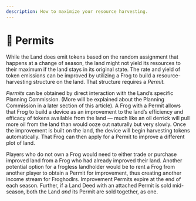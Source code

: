 ```yaml
---
description: How to maximize your resource harvesting.
---
```


# 📄 Permits

While the Land does emit tokens based on the random assignment that happens at a change of season, the land might not yield its resources to their maximum if the land stays in its original state. The rate and yield of token emissions can be improved by utilizing a Frog to build a resource-harvesting structure on the land. That structure requires a _Permit._

_Permits_ can be obtained by direct interaction with the Land’s specific Planning Commission. (More will be explained about the Planning Commission in a later section of this article). A Frog with a Permit allows that Frog to build a device as an improvement to the land’s efficiency and efficacy of tokens available from the land — much like an oil derrick will pull more oil from the land than would ooze out naturally but very slowly. Once the improvement is built on the land, the device will begin harvesting tokens automatically. That Frog can then apply for a Permit to improve a different plot of land.

Players who do not own a Frog would need to either trade or purchase improved land from a Frog who had already improved their land. Another potential option for a frogless landholder would be to rent a Frog from another player to obtain a Permit for improvement, thus creating another income stream for Froghodlrs. Improvement Permits expire at the end of each season. Further, if a Land Deed with an attached Permit is sold mid-season, both the Land _and_ its Permit are sold together, as one.
